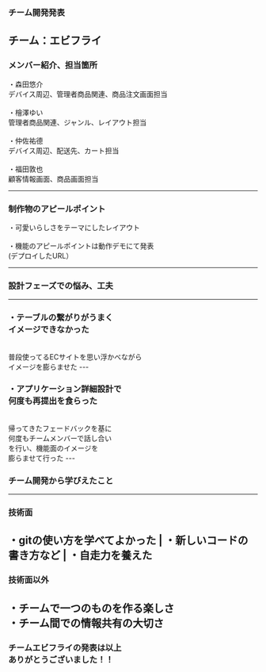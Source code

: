 ### チーム開発発表
チーム：エビフライ
---

### メンバー紹介、担当箇所
・森田悠介<br>
デバイス周辺、管理者商品関連、商品注文画面担当<br>
<br>
・檜澤ゆい<br>
管理者商品関連、ジャンル、レイアウト担当<br>
<br>
・仲佐祐德<br>
デバイス周辺、配送先、カート担当<br>
<br>
・福田敦也<br>
顧客情報画面、商品画面担当

---
### 制作物のアピールポイント
・可愛いらしさをテーマにしたレイアウト<br>
<br>
・機能のアピールポイントは動作デモにて発表<br>
(デプロイしたURL）



---
### 設計フェーズでの悩み、工夫
---
### ・テーブルの繋がりがうまく<br>イメージできなかった
<br>
普段使ってるECサイトを思い浮かべながら<br>
イメージを膨らませた
---

### ・アプリケーション詳細設計で<br>何度も再提出を食らった
<br>
帰ってきたフェードバックを基に<br>
何度もチームメンバーで話し合い<br>
を行い、機能面のイメージを<br>
膨らませて行った
---

### チーム開発から学びえたこと
---

### 技術面
・gitの使い方を学べてよかった |
・新しいコードの書き方など |
・自走力を養えた
---

### 技術面以外
・チームで一つのものを作る楽しさ<br>
・チーム間での情報共有の大切さ<br>
---
### チームエビフライの発表は以上<br>ありがとうございました！！


